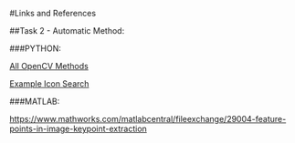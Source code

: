 #Links and References

##Task 2 - Automatic Method:

###PYTHON: 

[All OpenCV Methods](https://blog.francium.tech/feature-detection-and-matching-with-opencv-5fd2394a590)

[Example Icon Search](https://agmanic.com/object-detection-in-30-lines-of-python/)


###MATLAB:

https://www.mathworks.com/matlabcentral/fileexchange/29004-feature-points-in-image-keypoint-extraction

